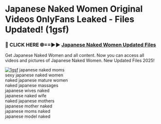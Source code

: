 # Japanese Naked Women Original Videos 0nlyFans Leaked - Files Updated! (1gsf)

<h3>🔴 CLICK HERE 🌐==►► <a href="https://tinyurl.com/yckcrads" rel="nofollow">Japanese Naked Women Updated Files</a></h3>

Get Japanese Naked Women and all content. Now you can access all videos and pictures of Japanese Naked Women. New Updated Files 2025!

[![1gsf](https://i.imgur.com/hpKpOFt.gif)](https://tinyurl.com/yckcrads)
japanese naked moms<br>
sexy japanese naked women<br>
naked japanese mature women<br>
naked japanese massages<br>
japanese wives naked<br>
japanese naked wife<br>
naked japanese mothers<br>
japanese mother naked<br>
japanese moms naked<br>
japanese model naked